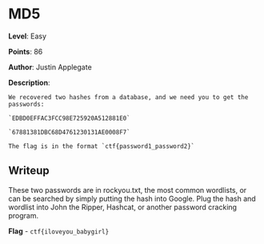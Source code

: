 # MD5
**Level**: Easy

**Points**: 86

**Author**: Justin Applegate

**Description**:
```
We recovered two hashes from a database, and we need you to get the passwords:

`EDBD0EFFAC3FCC98E725920A512881E0`

`67881381DBC68D4761230131AE0008F7`

The flag is in the format `ctf{password1_password2}`
```

## Writeup
These two passwords are in rockyou.txt, the most common wordlists, or can be searched by simply putting the hash into Google. Plug the hash and wordlist into John the Ripper, Hashcat, or another password cracking program.

**Flag** - `ctf{iloveyou_babygirl}`